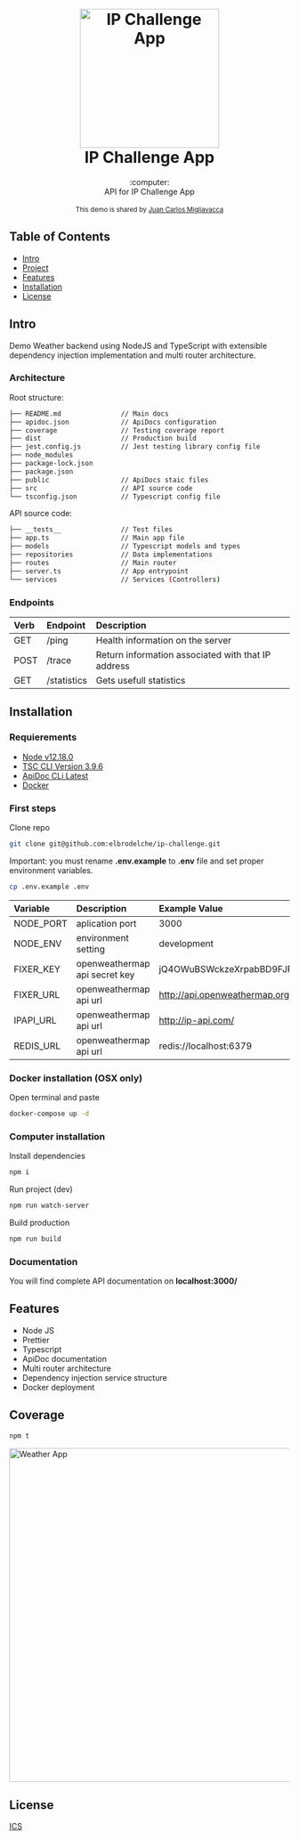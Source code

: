 <h1 align="center">
  <br>
  <a href="http://github.com/elbrodelche">
  <img src="https://cdn-icons-png.flaticon.com/512/6195/6195691.png" alt="IP Challenge App" width="250">
  </a>
  <br>
  IP Challenge App
  <br>
</h1>
<div align="center">
  :computer:
</div>
<div align="center">
  API for IP Challenge App
</div>

<br />

<div align="center">
  <sub>This demo is shared by
  <a href="https://github.com/elbrodelche">
  Juan Carlos Migliavacca
  </a>
</div>

## Table of Contents

- [Intro](#Intro)
- [Project](#Project)
- [Features](#Features)
- [Installation](#Installation)
- [License](#license)

## Intro

Demo Weather backend using NodeJS and TypeScript with extensible dependency injection implementation and multi router
architecture.

### Architecture

Root structure:

```bash
├── README.md               // Main docs
├── apidoc.json             // ApiDocs configuration
├── coverage                // Testing coverage report
├── dist                    // Production build
├── jest.config.js          // Jest testing library config file
├── node_modules            
├── package-lock.json       
├── package.json
├── public                  // ApiDocs staic files
├── src                     // API source code
└── tsconfig.json           // Typescript config file
```

API source code:

```bash
├── __tests__               // Test files
├── app.ts                  // Main app file
├── models                  // Typescript models and types
├── repositories            // Data implementations 
├── routes                  // Main router
├── server.ts               // App entrypoint
└── services                // Services (Controllers)
```

### Endpoints

| Verb | Endpoint    | Description                                        |
|:-----|:------------|:---------------------------------------------------|
| GET  | /ping       | Health information on the server                   |
| POST | /trace      | Return information associated with that IP address |
| GET  | /statistics | Gets usefull statistics                            |

## Installation

### Requierements

- [Node v12.18.0](https://nodejs.org/en/)
- [TSC CLI Version 3.9.6](https://www.npmjs.com/package/typescript)
- [ApiDoc CLi Latest](https://apidocjs.com)
- [Docker](https://www.docker.com)

### First steps

Clone repo

 ```bash
git clone git@github.com:elbrodelche/ip-challenge.git
```

Important: you must rename **.env.example** to **.env** file and set proper environment variables.

  ```bash
cp .env.example .env
 ```  

| Variable  | Description                   | Example Value                           |
 |:----------|:------------------------------|:----------------------------------------|
| NODE_PORT | aplication port               | 3000                                    |
| NODE_ENV  | environment setting           | development                             |
| FIXER_KEY | openweathermap api secret key | jQ4OWuBSWckzeXrpabBD9FJPo3tCJl1U        |
| FIXER_URL | openweathermap api url        | http://api.openweathermap.org/data/2.5/ |
| IPAPI_URL | openweathermap api url        | http://ip-api.com/                      |
| REDIS_URL | openweathermap api url        | redis://localhost:6379                  |

### Docker installation (OSX only)

Open terminal and paste

 ```bash
docker-compose up -d
```

### Computer installation

Install dependencies

  ```bash
npm i
 ```

Run project (dev)

  ```bash
 npm run watch-server
 ```

Build production

  ```bash
 npm run build
 ```

### Documentation

You will find complete API documentation on **localhost:3000/**

## Features

- Node JS
- Prettier
- Typescript
- ApiDoc documentation
- Multi router architecture
- Dependency injection service structure
- Docker deployment

## Coverage

```bash
npm t
```

<img src="https://i.imgur.com/QQ3wyWz.png" alt="Weather App" width="600">

## License

[ICS](https://tldrlegal.com/license/mit-license)









